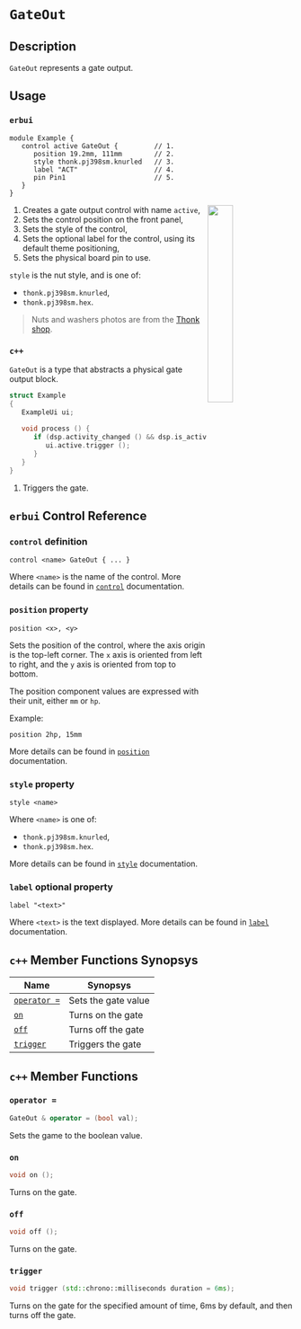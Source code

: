 # `GateOut`

## Description

`GateOut` represents a gate output.


## Usage

### `erbui`

```erbui
module Example {
   control active GateOut {         // 1.
      position 19.2mm, 111mm        // 2.
      style thonk.pj398sm.knurled   // 3.
      label "ACT"                   // 4.
      pin Pin1                      // 5.
   }
}
```

<img align="right" width="30%" src="https://www.thonk.co.uk/wp-content/uploads/2017/02/nutswashers.jpg">

1. Creates a gate output control with name `active`,
2. Sets the control position on the front panel,
3. Sets the style of the control,
4. Sets the optional label for the control, using its default theme positioning,
5. Sets the physical board pin to use.

`style` is the nut style, and is one of:
- `thonk.pj398sm.knurled`,
- `thonk.pj398sm.hex`.

> Nuts and washers photos are from the [Thonk shop](https://www.thonk.co.uk/shop/3-5mm-jacks/).

### `c++`

`GateOut` is a type that abstracts a physical gate output block.

```c++
struct Example
{
   ExampleUi ui;
   
   void process () {
      if (dsp.activity_changed () && dsp.is_active ()) {
         ui.active.trigger ();                           // 1.
      }
   }
}
```

1. Triggers the gate.


## `erbui` Control Reference

### `control` definition

```
control <name> GateOut { ... }
```

Where `<name>` is the name of the control.
More details can be found in [`control`](../language/grammar.md#control) documentation.

### `position` property

```
position <x>, <y>
```

Sets the position of the control, where the axis origin is the top-left corner.
The `x` axis is oriented from left to right, and the `y` axis is oriented from top to bottom.

The position component values are expressed with their unit, either `mm` or `hp`.

Example:
```
position 2hp, 15mm
```

More details can be found in [`position`](../language/grammar.md#position) documentation.

### `style` property

```
style <name>
```

Where `<name>` is one of:
- `thonk.pj398sm.knurled`,
- `thonk.pj398sm.hex`.

More details can be found in [`style`](../language/grammar.md#style) documentation.

### `label` optional property

```
label "<text>"
```

Where `<text>` is the text displayed.
More details can be found in [`label`](../language/grammar.md#label) documentation.


## `c++` Member Functions Synopsys

| Name | Synopsys |
| - | - |
| [`operator =`](#operator-=) | Sets the gate value |
| [`on`](#on) | Turns on the gate |
| [`off`](#off) | Turns off the gate |
| [`trigger`](#trigger) | Triggers the gate |


## `c++` Member Functions

### `operator =`

```c++
GateOut & operator = (bool val);
```

Sets the game to the boolean value.

### `on`

```c++
void on ();
```

Turns on the gate.

### `off`

```c++
void off ();
```

Turns on the gate.

### `trigger`

```c++
void trigger (std::chrono::milliseconds duration = 6ms);
```

Turns on the gate for the specified amount of time, 6ms by default, and then turns off the
gate.
